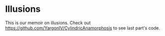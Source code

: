 # Illusions

This is our memoir on illusions.
Check out https://github.com/YargonIV/CylindricAnamorphosis to see last part's code.

